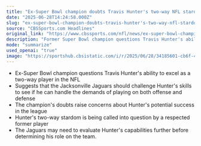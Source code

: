 ```yaml
---
title: "Ex-Super Bowl champion doubts Travis Hunter's two-way NFL stardom, says Jaguars should 'test his armor'"
date: "2025-06-28T14:24:58.000Z"
slug: "ex-super-bowl-champion-doubts-travis-hunter's-two-way-nfl-stardom-says-jaguars-should-'test-his-armor'"
source: "CBSSports.com Headlines"
original_link: "https://www.cbssports.com/nfl/news/ex-super-bowl-champion-doubts-travis-hunters-two-way-nfl-stardom-says-jaguars-should-test-his-armor/"
description: "Former Super Bowl champion questions Travis Hunter's ability to succeed as a two-way player in the NFL, suggesting the Jaguars should test his skills before deciding his role on the team."
mode: "summarize"
used_openai: "true"
image: "https://sportshub.cbsistatic.com/i/r/2025/06/28/34185601-cb6f-4c1d-87ea-5c1409bd4cf1/thumbnail/1200x675/0c59c8aca90d2d1ea0afdecb2acc00fd/travis.png"
---
```


- Ex-Super Bowl champion questions Travis Hunter's ability to excel as a two-way player in the NFL
- Suggests that the Jacksonville Jaguars should challenge Hunter's skills to see if he can handle the demands of playing on both offense and defense
- The champion's doubts raise concerns about Hunter's potential success in the league
- Hunter's two-way stardom is being called into question by a respected former player
- The Jaguars may need to evaluate Hunter's capabilities further before determining his role on the team.